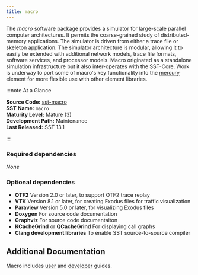 ```yaml
---
title: macro
---
```


The *macro* software package provides a simulator for large-scale parallel computer architectures. It permits the coarse-grained study of distributed-memory applications. The simulator is driven from either a trace file or skeleton application. The simulator architecture is modular, allowing it to easily be extended with additional network models, trace file formats, software services, and processor models. Macro originated as a standalone simulation infrastructure but it also inter-operates with the SST-Core. Work is underway to port some of macro's key functionality into the [mercury](../mercury/intro) element for more flexible use with other element libraries.

:::note At a Glance

**Source Code:** [sst-macro](https::/github.com/sstsimulator/sst-macro) &nbsp;  
**SST Name:** `macro` &nbsp;  
**Maturity Level:** Mature (3) &nbsp;  
**Development Path:** Maintenance &nbsp;   
**Last Released:** SST 13.1

:::

### Required dependencies
*None*

### Optional dependencies
* **OTF2** Version 2.0 or later, to support OTF2 trace replay
* **VTK** Version 8.1 or later, for creating Exodus files for traffic visualization
* **Paraview** Version 5.0 or later, for visualizing Exodus files
* **Doxygen** For source code documentation
* **Graphviz** For source code documentaiton
* **KCacheGrind** or **QCacheGrind** For displaying call graphs
* **Clang development libraries** To enable SST source-to-source compiler

## Additional Documentation
Macro includes [user](https://github.com/sstsimulator/sst-macro/blob/v13.1.0_beta/docs/manual/manual.md) and [developer](https://github.com/sstsimulator/sst-macro/blob/v13.1.0_beta/docs/developer/developer.md) guides. 
